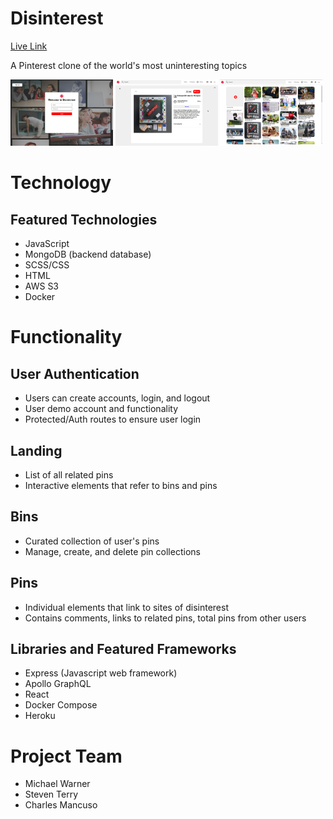 # Disinterest
[Live Link](https://disinterest-aa.herokuapp.com/#/ "Disinterest Live Link")

A Pinterest clone of the world's most uninteresting topics

<div display="flex" flex-direction="row">
  <img src="./readme_images/login.png" alt="login-showcase" width="32.5%">
  <img src="./readme_images/pin.png" alt="pin-showcase" width="32.5%">
  <img src="./readme_images/pindex.png" alt="pindex-showcase" width="32.5%">
</div>

# Technology 
## Featured Technologies
* JavaScript
* MongoDB (backend database)
* SCSS/CSS
* HTML
* AWS S3
* Docker

# Functionality


## User Authentication
* Users can create accounts, login, and logout
* User demo account and functionality
* Protected/Auth routes to ensure user login

## Landing
* List of all related pins
* Interactive elements that refer to bins and pins

## Bins
* Curated collection of user's pins
* Manage, create, and delete pin collections

## Pins
* Individual elements that link to sites of disinterest
* Contains comments, links to related pins, total pins from other users



## Libraries and Featured Frameworks
* Express (Javascript web framework)
* Apollo GraphQL
* React
* Docker Compose
* Heroku

# Project Team
* Michael Warner
* Steven Terry
* Charles Mancuso
